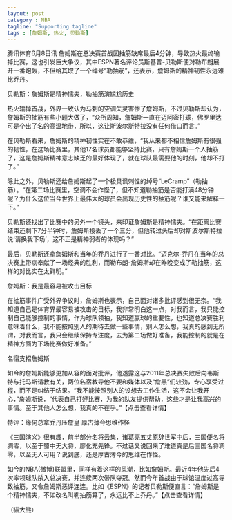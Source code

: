 ```yaml
---
layout: post
category : NBA
tagline: "Supporting tagline"
tags : [詹姆斯, 热火, 贝勒斯]
---
```


腾讯体育6月8日讯 詹姆斯在总决赛首战因抽筋缺席最后4分钟，导致热火最终输掉比赛，这也引发巨大争议，其中ESPN著名评论员斯基普-贝勒斯便对勒布朗展开一番炮轰，不但给其取了一个绰号“勒抽筋”，还表示，詹姆斯的精神韧性永远难比乔丹。

贝勒斯：詹姆斯是精神懦夫，勒抽筋演尴尬历史

热火输掉首战，外界一致认为马刺的空调失灵害惨了詹姆斯，不过贝勒斯却认为，詹姆斯的抽筋有些小题大做了，“众所周知，詹姆斯一直在迈阿密打球，佛罗里达可是个出了名的高温地带，所以，这让斯波尔斯特拉没有任何借口而言。”

在贝勒斯看来，詹姆斯的精神韧性实在不敢恭维，“我从来都不相信詹姆斯有很强的韧性，在这场比赛里，其他17名球员都能够坚持比赛，只有詹姆斯一个人抽筋了，这是詹姆斯精神意志缺乏的最好体现了，就在球队最需要他的时刻，他却不打了。”

除此之外，贝勒斯还给詹姆斯起了一个极具讽刺性的绰号“LeCramp”（勒抽筋）。“在第二场比赛里，空调不会作怪了，但不知道勒抽筋是否能打满48分钟呢？为什么这位当今世界上最伟大的球员会出现历史性的抽筋呢？谁又能来解释一下。”

贝勒斯还找出了比赛中的另外一个镜头，来印证詹姆斯是精神懦夫。“在距离比赛结束还剩下7分半钟时，詹姆斯投丢了一个三分，但他转过头后却对斯波尔斯特拉说‘请换我下场’，这不正是精神弱者的体现吗？”

最后，贝勒斯还拿詹姆斯和当年的乔丹进行了一番对比。“迈克尔-乔丹在当年的总决赛上带病奉献了一场经典的胜利，而勒布朗-詹姆斯却在昨晚变成了勒抽筋，这样的对比实在太鲜明。”

詹姆斯：我是最容易被攻击目标

在抽筋事件广受外界争议时，詹姆斯也表示，自己面对诸多批评感到很无奈。“我知道自己是体育界最容易被攻击的目标，我非常明白这一点，对我而言，我只能控制自己能够控制的事情，作为球队领袖，我知道赢球的重要性，也知道总决赛胜利意味着什么，我不能按照别人的期待去做一些事情，别人怎么想，我真的感到无所谓，对我而言，我只会继续保持专注度，去为第二场做好准备，我能控制的就是在精神方面为下场比赛做好准备。”

名宿支招詹姆斯

如今的詹姆斯能够更加从容的面对批评，他透露这与2011年总决赛失败后向韦斯特与托马斯请教有关，两位名宿教导他不要和媒体以及“詹黑”们较劲，专心享受过程，而不是纠结于结果。“我不能按照别人的设想去工作生活，这不会让我开心，”詹姆斯说，“代表自己打好比赛，为我的队友提供帮助，这些才是让我高兴的事情。至于其他人怎么想，我真的不在乎。”【点击查看详情】

特评：缘何总拿乔丹压詹皇 厚古薄今思维作怪

《三国演义》很有趣，前半部分名将云集，诸葛亮五丈原辞世军中后，三国便名将凋零，以至于蜀中无大将，廖化充先锋。不过话又说回来了难道真是后三国名将凋零，以至无人可用？说到底，还是厚古薄今的思维在作怪。

如今的NBA(微博)联盟里，同样有着这样的风潮，比如詹姆斯。最近4年他先后4次率领球队杀入总决赛，并连续两次带队夺冠。然而今年首战由于球馆温度过高导致抽筋，又令詹姆斯恶评连连。比如《ESPN》的记者贝勒斯便直言：“詹姆斯是个精神懦夫，不如改名叫勒抽筋算了，永远比不上乔丹。”【点击查看详情】

（猫大熊）